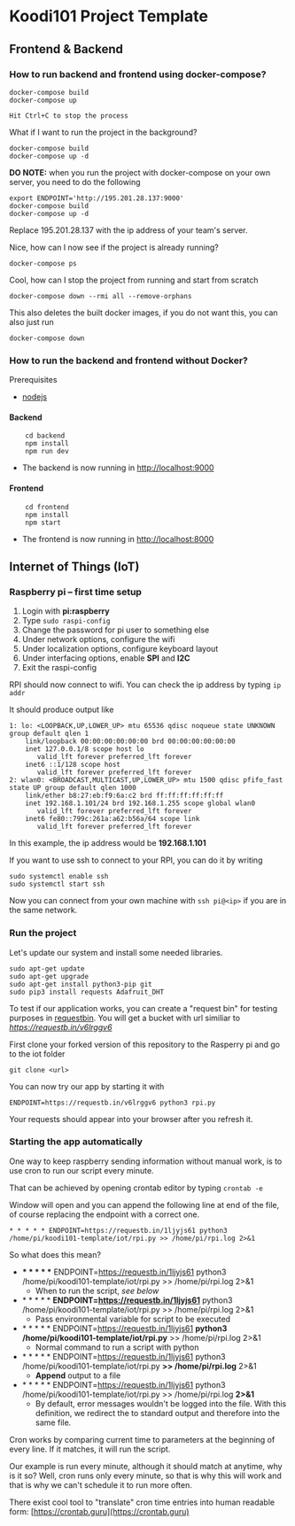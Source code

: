 # Koodi101 Project Template

## Frontend & Backend

### How to run backend and frontend using docker-compose?

```shell
docker-compose build
docker-compose up

Hit Ctrl+C to stop the process
```

What if I want to run the project in the background?

```shell
docker-compose build
docker-compose up -d
```

**DO NOTE:** when you run the project with docker-compose on your own server, you need to do the following

```shell
export ENDPOINT='http://195.201.28.137:9000'
docker-compose build
docker-compose up -d
```

Replace 195.201.28.137 with the ip address of your team's server.

Nice, how can I now see if the project is already running?

```shell
docker-compose ps
```

Cool, how can I stop the project from running and start from scratch

```shell
docker-compose down --rmi all --remove-orphans
```

This also deletes the built docker images, if you do not want this, you can also just run

```shell
docker-compose down
````

### How to run the backend and frontend without Docker?

Prerequisites
* [nodejs](http://nodejs.org)

#### Backend

```shell
    cd backend
    npm install
    npm run dev
```

* The backend is now running in [http://localhost:9000](http://localhost:9000/api/greeting)

#### Frontend

```shell
    cd frontend
    npm install
    npm start
```

* The frontend is now running in [http://localhost:8000](http://localhost:8000)


## Internet of Things (IoT)

### Raspberry pi – first time setup
1. Login with **pi:raspberry**
2. Type ```sudo raspi-config```
3. Change the password for pi user to something else
4. Under network options, configure the wifi
5. Under localization options, configure keyboard layout
6. Under interfacing options, enable **SPI** and **I2C**
7. Exit the raspi-config

RPI should now connect to wifi. You can check the ip address by typing
```ip addr```

It should produce output like
```
1: lo: <LOOPBACK,UP,LOWER_UP> mtu 65536 qdisc noqueue state UNKNOWN group default qlen 1
    link/loopback 00:00:00:00:00:00 brd 00:00:00:00:00:00
    inet 127.0.0.1/8 scope host lo
       valid_lft forever preferred_lft forever
    inet6 ::1/128 scope host 
       valid_lft forever preferred_lft forever
2: wlan0: <BROADCAST,MULTICAST,UP,LOWER_UP> mtu 1500 qdisc pfifo_fast state UP group default qlen 1000
    link/ether b8:27:eb:f9:6a:c2 brd ff:ff:ff:ff:ff:ff
    inet 192.168.1.101/24 brd 192.168.1.255 scope global wlan0
       valid_lft forever preferred_lft forever
    inet6 fe80::799c:261a:a62:b56a/64 scope link 
       valid_lft forever preferred_lft forever
```
In this example, the ip address would be **192.168.1.101**

If you want to use ssh to connect to your RPI, you can do it by writing
```
sudo systemctl enable ssh
sudo systemctl start ssh
```

Now you can connect from your own machine with ```ssh pi@<ip>``` if you are in the same network.

### Run the project
Let's update our system and install some needed libraries.
```
sudo apt-get update
sudo apt-get upgrade
sudo apt-get install python3-pip git
sudo pip3 install requests Adafruit_DHT
```

To test if our application works, you can create a "request bin" for
testing purposes in [requestbin](https://requestb.in).
You will get a bucket with url similiar to *https://requestb.in/v6lrggv6*

First clone your forked version of this repository to the Rasperry pi and go to the iot folder
```
git clone <url>
```

You can now try our app by starting it with
```
ENDPOINT=https://requestb.in/v6lrggv6 python3 rpi.py
```

Your requests should appear into your browser after you refresh it.

### Starting the app automatically

One way to keep raspberry sending information without manual
work, is to use cron to run our script every minute.

That can be achieved by opening crontab editor by typing ```crontab -e```

Window will open and you can append the following line at end of the file,
of course replacing the endpoint with a correct one.
```
* * * * * ENDPOINT=https://requestb.in/1ljyjs61 python3 /home/pi/koodi101-template/iot/rpi.py >> /home/pi/rpi.log 2>&1
```
So what does this mean?
* **\* \* \* \* \*** ENDPOINT=https://requestb.in/1ljyjs61 python3 /home/pi/koodi101-template/iot/rpi.py >> /home/pi/rpi.log 2>&1
    * When to run the script, *see below*
* \* \* \* \* \* **ENDPOINT=https://requestb.in/1ljyjs61** python3 /home/pi/koodi101-template/iot/rpi.py >> /home/pi/rpi.log 2>&1
    * Pass environmental variable for script to be executed
* \* \* \* \* \* ENDPOINT=https://requestb.in/1ljyjs61 **python3 /home/pi/koodi101-template/iot/rpi.py** >> /home/pi/rpi.log 2>&1
    * Normal command to run a script with python
* \* \* \* \* \* ENDPOINT=https://requestb.in/1ljyjs61 python3 /home/pi/koodi101-template/iot/rpi.py **>> /home/pi/rpi.log** 2>&1
    * **Append** output to a file
* \* \* \* \* \* ENDPOINT=https://requestb.in/1ljyjs61 python3 /home/pi/koodi101-template/iot/rpi.py >> /home/pi/rpi.log **2>&1**
    * By default, error messages wouldn't be logged into the file.
      With this definition, we redirect the to standard output and
      therefore into the same file.

Cron works by comparing current time to parameters at the beginning of every line.
If it matches, it will run the script.

Our example is run every minute, although
it should match at anytime, why is it so? Well, cron runs only every minute, so
that is why this will work and that is why we can't schedule it to run more often.

There exist cool tool to "translate" cron time entries into human readable form:
[https://crontab.guru](https://crontab.guru)
